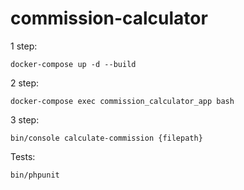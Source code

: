 # commission-calculator

1 step:

`docker-compose up -d --build`

2 step:

`docker-compose exec commission_calculator_app bash` 

3 step:

`bin/console calculate-commission {filepath}`

Tests:

`bin/phpunit`